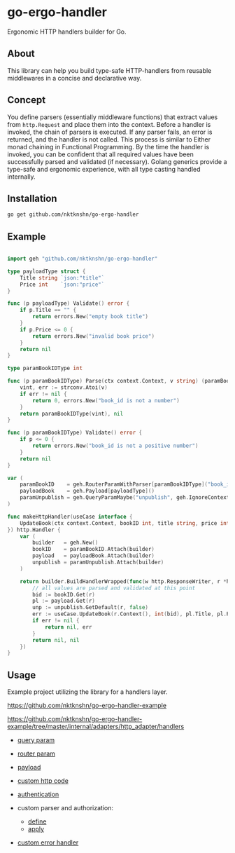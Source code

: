 # go-ergo-handler

Ergonomic HTTP handlers builder for Go.

## About

This library can help you build type-safe HTTP-handlers from reusable middlewares in a 
concise and declarative way.

## Concept

You define parsers (essentially middleware functions) that extract values from `http.Request` and place them into the context. Before a handler is invoked, the chain of parsers is executed. If any parser fails, an error is returned, and the handler is not called. This process is similar to Either monad chaining in Functional Programming. By the time the handler is invoked, you can be confident that all required values have been successfully parsed and validated (if necessary). Golang generics provide a type-safe and ergonomic experience, with all type casting handled internally.

## Installation

```bash
go get github.com/nktknshn/go-ergo-handler
```

## Example

```go

import geh "github.com/nktknshn/go-ergo-handler"

type payloadType struct {
	Title string `json:"title"`
	Price int    `json:"price"`
}

func (p payloadType) Validate() error {
	if p.Title == "" {
		return errors.New("empty book title")
	}
	if p.Price <= 0 {
		return errors.New("invalid book price")
	}
	return nil
}

type paramBookIDType int

func (p paramBookIDType) Parse(ctx context.Context, v string) (paramBookIDType, error) {
	vint, err := strconv.Atoi(v)
	if err != nil {
		return 0, errors.New("book_id is not a number")
	}
	return paramBookIDType(vint), nil
}

func (p paramBookIDType) Validate() error {
	if p <= 0 {
		return errors.New("book_id is not a positive number")
	}
	return nil
}

var (
	paramBookID    = geh.RouterParamWithParser[paramBookIDType]("book_id")
	payloadBook    = geh.Payload[payloadType]()
	paramUnpublish = geh.QueryParamMaybe("unpublish", geh.IgnoreContext(strconv.ParseBool))
)

func makeHttpHandler(useCase interface {
	UpdateBook(ctx context.Context, bookID int, title string, price int, unpublish bool) error
}) http.Handler {
	var (
		builder   = geh.New()
		bookID    = paramBookID.Attach(builder)
		payload   = payloadBook.Attach(builder)
		unpublish = paramUnpublish.Attach(builder)
	)

	return builder.BuildHandlerWrapped(func(w http.ResponseWriter, r *http.Request) (any, error) {
		// all values are parsed and validated at this point
		bid := bookID.Get(r)
		pl := payload.Get(r)
		unp := unpublish.GetDefault(r, false)
		err := useCase.UpdateBook(r.Context(), int(bid), pl.Title, pl.Price, unp)
		if err != nil {
			return nil, err
		}
		return nil, nil
	})
}
```

## Usage

Example project utilizing the library for a handlers layer.

https://github.com/nktknshn/go-ergo-handler-example

https://github.com/nktknshn/go-ergo-handler-example/tree/master/internal/adapters/http_adapter/handlers

- [query param](https://github.com/nktknshn/go-ergo-handler-example/blob/master/internal/adapters/http_adapter/handlers/get_books/query_param_cursor.go)

- [router param](https://github.com/nktknshn/go-ergo-handler-example/blob/master/internal/adapters/http_adapter/handlers/get_book/get_book.go)

- [payload](https://github.com/nktknshn/go-ergo-handler-example/blob/master/internal/adapters/http_adapter/handlers/create_book/create_book.go)

- [custom http code](https://github.com/nktknshn/go-ergo-handler-example/blob/master/internal/adapters/http_adapter/handlers/create_favorite_book/create_favorite_book.go)

- [authentication](https://github.com/nktknshn/go-ergo-handler-example/blob/master/internal/adapters/http_adapter/handlers/handlers_user_auth/user_auth_parser.go)

- custom parser and authorization: 
	- [define](https://github.com/nktknshn/go-ergo-handler-example/blob/master/internal/adapters/http_adapter/handlers/handler_admin_role_checker/handler_admin_role_checker.go)
	- [apply](https://github.com/nktknshn/go-ergo-handler-example/blob/master/internal/adapters/http_adapter/handlers/create_book/create_book.go)

- [custom error handler](https://github.com/nktknshn/go-ergo-handler-example/blob/master/internal/adapters/http_adapter/handlers/handler_builder/handler_error.go)

